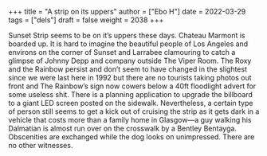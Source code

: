 +++
title = "A strip on its uppers"
author = ["Ebo H"]
date = 2022-03-29
tags = ["dels"]
draft = false
weight = 2038
+++

Sunset Strip seems to be on it’s uppers these days. Chateau Marmont is boarded up. It is hard to imagine the beautiful people of Los Angeles and environs on the corner of Sunset and Larrabee clamouring to catch a glimpse of Johnny Depp and company outside The Viper Room.  The Roxy and the Rainbow persist and don’t seem to have changed in the slightest since we were last here in 1992 but there are no tourists taking photos out front and The Rainbow’s sign now cowers below a 40ft floodlight advert for some useless shit. There is a planning application to upgrade the billboard to a giant LED screen posted on the sidewalk.
Nevertheless, a certain type of person still seems to get a kick out of cruising the strip as it gets dark in a vehicle that costs more than a family home in Glasgow—a guy walking his Dalmatian is almost run over on the crosswalk by a Bentley Bentayga. Obscenities are exchanged while the dog looks on unimpressed. There are no other witnesses.
